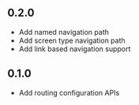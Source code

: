## 0.2.0

* Add named navigation path
* Add screen type navigation path
* Add link based navigation support

## 0.1.0

* Add routing configuration APIs 
